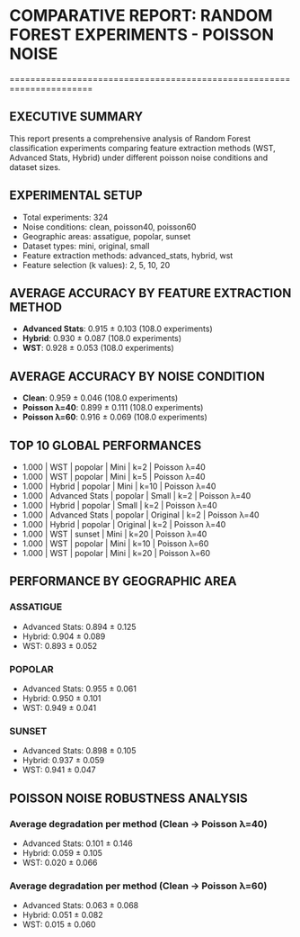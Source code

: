 # COMPARATIVE REPORT: RANDOM FOREST EXPERIMENTS - POISSON NOISE
======================================================================

## EXECUTIVE SUMMARY

This report presents a comprehensive analysis of Random Forest classification
experiments comparing feature extraction methods (WST, Advanced Stats, Hybrid)
under different poisson noise conditions and dataset sizes.

## EXPERIMENTAL SETUP
- Total experiments: 324
- Noise conditions: clean, poisson40, poisson60
- Geographic areas: assatigue, popolar, sunset
- Dataset types: mini, original, small
- Feature extraction methods: advanced_stats, hybrid, wst
- Feature selection (k values): 2, 5, 10, 20

## AVERAGE ACCURACY BY FEATURE EXTRACTION METHOD
- **Advanced Stats**: 0.915 ± 0.103 (108.0 experiments)
- **Hybrid**: 0.930 ± 0.087 (108.0 experiments)
- **WST**: 0.928 ± 0.053 (108.0 experiments)

## AVERAGE ACCURACY BY NOISE CONDITION
- **Clean**: 0.959 ± 0.046 (108.0 experiments)
- **Poisson λ=40**: 0.899 ± 0.111 (108.0 experiments)
- **Poisson λ=60**: 0.916 ± 0.069 (108.0 experiments)

## TOP 10 GLOBAL PERFORMANCES
- 1.000 | WST | popolar | Mini | k=2 | Poisson λ=40
- 1.000 | WST | popolar | Mini | k=5 | Poisson λ=40
- 1.000 | Hybrid | popolar | Mini | k=10 | Poisson λ=40
- 1.000 | Advanced Stats | popolar | Small | k=2 | Poisson λ=40
- 1.000 | Hybrid | popolar | Small | k=2 | Poisson λ=40
- 1.000 | Advanced Stats | popolar | Original | k=2 | Poisson λ=40
- 1.000 | Hybrid | popolar | Original | k=2 | Poisson λ=40
- 1.000 | WST | sunset | Mini | k=20 | Poisson λ=40
- 1.000 | WST | popolar | Mini | k=10 | Poisson λ=60
- 1.000 | WST | popolar | Mini | k=20 | Poisson λ=60

## PERFORMANCE BY GEOGRAPHIC AREA
### ASSATIGUE
  - Advanced Stats: 0.894 ± 0.125
  - Hybrid: 0.904 ± 0.089
  - WST: 0.893 ± 0.052

### POPOLAR
  - Advanced Stats: 0.955 ± 0.061
  - Hybrid: 0.950 ± 0.101
  - WST: 0.949 ± 0.041

### SUNSET
  - Advanced Stats: 0.898 ± 0.105
  - Hybrid: 0.937 ± 0.059
  - WST: 0.941 ± 0.047

## POISSON NOISE ROBUSTNESS ANALYSIS
### Average degradation per method (Clean → Poisson λ=40)
- Advanced Stats: 0.101 ± 0.146
- Hybrid: 0.059 ± 0.105
- WST: 0.020 ± 0.066

### Average degradation per method (Clean → Poisson λ=60)
- Advanced Stats: 0.063 ± 0.068
- Hybrid: 0.051 ± 0.082
- WST: 0.015 ± 0.060
